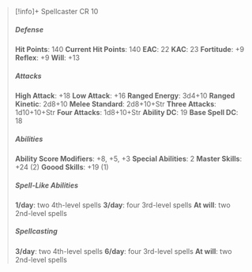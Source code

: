 > [!info]+ Spellcaster CR 10
> ##### Defense
> **Hit Points**: 140
> **Current Hit Points**: 140
> **EAC**: 22
> **KAC**: 23
> **Fortitude**: +9
> **Reflex**: +9
> **Will**: +13
> ##### Attacks
> **High Attack**: +18
> **Low Attack**: +16
> **Ranged Energy**: 3d4+10
> **Ranged Kinetic**: 2d8+10
> **Melee Standard**: 2d8+10+Str
> **Three Attacks**: 1d10+10+Str
> **Four Attacks**: 1d8+10+Str
> **Ability DC**: 19
> **Base Spell DC**: 18
> ##### Abilities
> **Ability Score Modifiers**: +8, +5, +3
> **Special Abilities**: 2
> **Master Skills**: +24 (2)
> **Goood Skills**: +19 (1)
> ##### Spell-Like Abilities
> **1/day**: two 4th-level spells
> **3/day**: four 3rd-level spells
> **At will**: two 2nd-level spells
> ##### Spellcasting
> **3/day**: two 4th-level spells
> **6/day**: four 3rd-level spells
> **At will**: two 2nd-level spells
